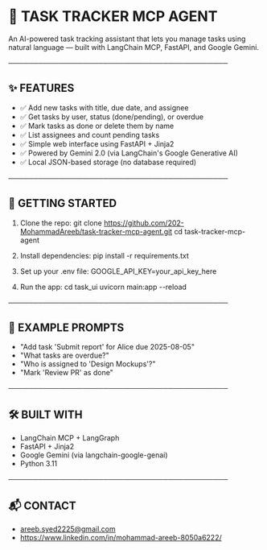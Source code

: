 # 🧠 TASK TRACKER MCP AGENT

An AI-powered task tracking assistant that lets you manage tasks using natural language — built with LangChain MCP, FastAPI, and Google Gemini.

────────────────────────────────────────────

## ✨ FEATURES

- ✅ Add new tasks with title, due date, and assignee
- ✅ Get tasks by user, status (done/pending), or overdue
- ✅ Mark tasks as done or delete them by name
- ✅ List assignees and count pending tasks
- ✅ Simple web interface using FastAPI + Jinja2
- ✅ Powered by Gemini 2.0 (via LangChain's Google Generative AI)
- ✅ Local JSON-based storage (no database required)

────────────────────────────────────────────

## 🚀 GETTING STARTED

1. Clone the repo:
   git clone https://github.com/202-MohammadAreeb/task-tracker-mcp-agent.git
   cd task-tracker-mcp-agent

2. Install dependencies:
   pip install -r requirements.txt

3. Set up your .env file:
   GOOGLE_API_KEY=your_api_key_here

4. Run the app:
   cd task_ui
   uvicorn main:app --reload

────────────────────────────────────────────

## 💬 EXAMPLE PROMPTS

- "Add task 'Submit report' for Alice due 2025-08-05"
- "What tasks are overdue?"
- "Who is assigned to 'Design Mockups'?"
- "Mark 'Review PR' as done"

────────────────────────────────────────────

## 🛠️ BUILT WITH

- LangChain MCP + LangGraph
- FastAPI + Jinja2
- Google Gemini (via langchain-google-genai)
- Python 3.11

────────────────────────────────────────────

## 📬 CONTACT

- areeb.syed2225@gmail.com
- https://www.linkedin.com/in/mohammad-areeb-8050a6222/
